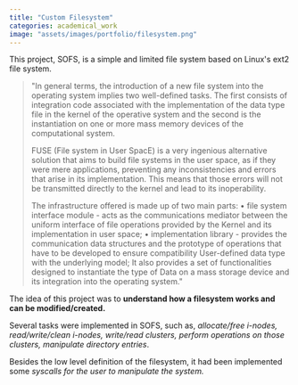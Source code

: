 ```yaml
---
title: "Custom Filesystem"
categories: academical_work
image: "assets/images/portfolio/filesystem.png"
---
```


This project, SOFS, is a simple and limited file system based on Linux's ext2 file system.

> "In general terms, the introduction of a new file system into the operating system implies two well-defined tasks. The first consists of integration code associated with the implementation of the data type file in the kernel of the operative system and the second is the instantiation on one or more mass memory devices of the computational system.
>
> FUSE (File system in User SpacE) is a very ingenious alternative solution that aims to build file systems in the user space, as if they were mere applications, preventing any inconsistencies and errors that arise in its implementation. This means that those errors will not be transmitted directly to the kernel and lead to its inoperability.
>
> The infrastructure offered is made up of two main parts:
> • file system interface module - acts as the communications mediator between the uniform interface of file operations provided by the Kernel and its implementation in user space;
> • implementation library - provides the communication data structures and the prototype of operations that have to be developed to ensure compatibility User-defined data type with the underlying model; It also provides a set of functionalities designed to instantiate the type of Data on a mass storage device and its integration into the operating system."

The idea of this project was to **understand how a filesystem works and can be modified/created.**

Several tasks were implemented in SOFS, such as, _allocate/free i-nodes, read/write/clean i-nodes, write/read clusters, perform operations on those clusters, manipulate directory entries_. 

Besides the low level definition of the filesystem, it had been implemented some _syscalls for the user to manipulate the system._
